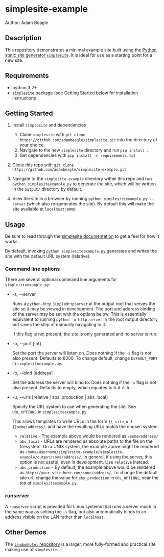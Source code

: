 # simplesite-example

Author: Adam Beagle

## Description

This repository demonstrates a minimal example site built using the [Python static site generator `simplesite`](https://github.com/adambeagle/simplesite). It is ideal for use as a starting point for a new site.

## Requirements

* python 3.2+
* `simplesite` package (see Getting Started below for installation instructions

## Getting Started

1. Install `simplesite` and dependencies

    1. Clone `simplesite` with `git clone https://github.com/adambeagle/simplesite.git` into the directory of your choice.
    1. Navigate to the new `simplesite` directory and run `pip install .`
    1. Get dependencies with `pip install -r requirements.txt`

1. Clone this repo with `git clone https://github.com/adambeagle/simplesite-example.git`

1. Navigate to the `simplesite-example` directory within this repo and run `python simplesiteexample.py` to generate the site, which will be written in the `output/` directory by default.

1. View the site in a browser by running `python simplesiteexample.py --server` (which also re-generates the site). By default this will make the site available at `localhost:8000`.

## Usage

Be sure to read through the [simplesite documentation](https://github.com/adambeagle/simplesite/blob/master/README.md) to get a feel for how it works.

By default, invoking `python simplesiteexample.py` generates and writes the site with the default URL system (relative).

### Command line options

There are several optional command line arguments for `simplesiteexample.py`:

* -s, --server
    
    Runs a `python.http` `SimpleHttpServer` at the output root that serves the site so it may be viewed in development. The port and address binding of the server may be set with the options below. This is essentially equivalent to running `python -m http.server` in the root output directory, but saves the step of manually navigating to it.
    
    If this flag is not present, the site is only generated and no server is run.
    
* -p, --port [int]

    Set the port the server will listen on. Does nothing if the `-s` flag is not also present. Defaults to 8000. To change default, change `DEFAULT_PORT` in `simplesiteexample.py`.

* -b, --bind [address]

    Set the address the server will bind to. Does nothing if the `-s` flag is not also present. Defaults to empty, which equates to `0.0.0.0`.

* -u, --urls [relative | abs_production | abs_local]

    Specify the URL system to use when generating the site. See `URL_OPTIONS` in `simplesiteexample.py`.
    
    This allows templates to write URLs in the form `{{ site_url }}some/address/`, and have the resulting URLs match the chosen system.
    
    * `relative` - The example above would be rendered as `/some/address/`
    * `abs_local` - URLs are rendered as absolute paths to the file on the filesystem. On a UNIX system, the example above might be rendered as `/home/username/simplesite-example/simplesite-example/output/some/address/`. In general, if using the server, this option is not useful, even in development. Use `relative` instead.
    * `abs_production` - By default, the example above would be rendered as `http://your-site-here.com/some/address/`. To change the default site url, change the value for `abs_production` in `URL_OPTIONS`, near the top of `simplesiteexample.py`.

### runserver

A `runserver` script is provided for Linux systems that runs a server much in the same way as setting the `-s` flag, but also automatically binds to an address visible on the LAN rather than `localhost`.

## Other Demos

The [`landonhotel` repository](https://github.com/adambeagle/landonhotel) is a larger, more fully-formed and practical site making use of `simplesite`.
